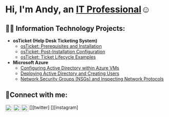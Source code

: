 <h1>Hi, I'm Andy, an <a href="https://www.linkedin.com/in/andrew-inman-6a0975362/">IT Professional</a>☺</h1>

<h2>👨‍💻 Information Technology Projects:</h2>

- <b>osTicket (Help Desk Ticketing System)</b>
  - [osTicket: Prerequisites and Installation](https://github.com/andy-inman/osticket-install-preqs)
  - [osTicket: Post-Installation Configuration](https://github.com/andy-inman/post-install-config)
  - [osTicket: Ticket Lifecycle Examples](https://github.com/andy-inman/osticket-life)
- <b>Microsoft Azure</b>
  - [Configuring Active Directory within Azure VMs](https://github.com/andy-inman/config-ad/blob/main/README.md)
  - [Deploying Active Directory and Creating Users](https://github.com/andy-inman/deploy-ad/blob/main/README.md)
  - [Network Security Groups (NSGs) and Inspecting Network Protocols](https://github.com/joshmadakorcc/azure-network-protocols)

<h2>🤳Connect with me:</h2>

[<img align="left" alt="Josh | Twitter" width="22px" src="https://cdn.jsdelivr.net/npm/simple-icons@v3/icons/twitter.svg" />][twitter]
[<img align="left" alt="Josh | LinkedIn" width="22px" src="https://cdn.jsdelivr.net/npm/simple-icons@v3/icons/linkedin.svg" />][linkedin]
[<img align="left" alt="Josh | Instagram" width="22px" src="https://cdn.jsdelivr.net/npm/simple-icons@v3/icons/instagram.svg" />][instagram]

[linkedin]: https://www.linkedin.com/in/andrew-inman-6a0975362/

